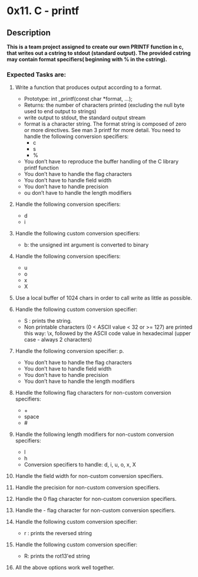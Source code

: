 # 0x11. C - printf
## Description

**This is a team project assigned to create our own PRINTF function in c, that writes out a cstring to stdout (standard output). The provided cstring may contain format specifiers( beginning with % in the cstring).**

### Expected Tasks are:
1. Write a function that produces output according to a format.
	* Prototype: int _printf(const char *format, ...);
	* Returns: the number of characters printed (excluding the null byte used to end output to strings)
	* write output to stdout, the standard output stream
	* format is a character string. The format string is composed of zero or more directives. See man 3 printf for more detail. You need to handle the following conversion specifiers:
		- c
		- s
		- %
	* You don’t have to reproduce the buffer handling of the C library printf function
	* You don’t have to handle the flag characters
	* You don’t have to handle field width
	* You don’t have to handle precision
	* ou don’t have to handle the length modifiers

2. Handle the following conversion specifiers:
	
	* d
	* i
3. Handle the following custom conversion specifiers:

	* b: the unsigned int argument is converted to binary
4. Handle the following conversion specifiers:
	
	* u
	* o
	* x
	* X
5. Use a local buffer of 1024 chars in order to call write as little as possible.

6. Handle the following custom conversion specifier:
	
	* S : prints the string.
	* Non printable characters (0 < ASCII value < 32 or >= 127) are printed this way: \x, followed by the ASCII code value in hexadecimal (upper case - always 2 characters)

7. Handle the following conversion specifier: p.

	* You don’t have to handle the flag characters
	* You don’t have to handle field width
	* You don’t have to handle precision
	* You don’t have to handle the length modifiers
8. Handle the following flag characters for non-custom conversion specifiers:

	* \+
	* space
	* \#

9. Handle the following length modifiers for non-custom conversion specifiers:

	* l
	* h
	* Conversion specifiers to handle: d, i, u, o, x, X
10. Handle the field width for non-custom conversion specifiers.

11. Handle the precision for non-custom conversion specifiers.

12. Handle the 0 flag character for non-custom conversion specifiers.

13. Handle the - flag character for non-custom conversion specifiers.

14. Handle the following custom conversion specifier:
	* r : prints the reversed string
15. Handle the following custom conversion specifier:
	* R: prints the rot13'ed string
16. All the above options work well together.
 
